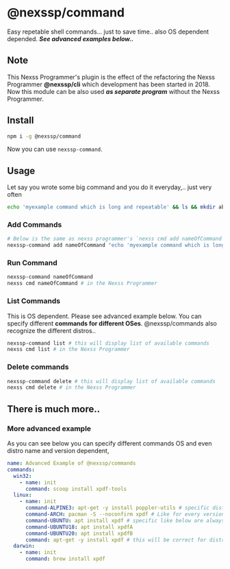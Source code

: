 # @nexssp/command

Easy repetable shell commands... just to save time.. also OS dependent depended. _**See advanced examples below..**_

## Note

This Nexss Programmer's plugin is the effect of the refactoring the Nexss Programmer **@nexssp/cli** which development has been started in 2018. Now this module can be also used **_as separate program_** without the Nexss Programmer.

## Install

```sh
npm i -g @nexssp/command
```

Now you can use `nexssp-command`.

## Usage

Let say you wrote some big command and you do it everyday,.. just very often

```sh
echo 'myexample command which is long and repeatable' && ls && mkdir abc && cd abc && ls && echo 'this can be loooooong..'
```

### Add Commands

```sh
# Below is the same as nexss programmer's `nexss cmd add nameOfCommand "echo ....`
nexssp-command add nameOfCommand "echo 'myexample command which is long and repeatable' && ls && mkdir abc && cd abc && ls && echo 'this can be loooooong..'"
```

### Run Command

```sh
nexssp-command nameOfCommand
nexss cmd nameOfCommand # in the Nexss Programmer
```

### List Commands

This is OS dependent. Please see advanced example below. You can specify different **commands for different OSes**. @nexssp/commands also recognize the different distros..

```sh
nexssp-command list # this will display list of available commands
nexss cmd list # in the Nexss Programmer
```

### Delete commands

```sh
nexssp-command delete # this will display list of available commands
nexss cmd delete # in the Nexss Programmer
```

## There is much more..

### More advanced example

As you can see below you can specify different commands OS and even distro name and version dependent,

```yml
name: Advanced Example of @nexssp/commands
commands:
  win32:
    - name: init
      command: scoop install xpdf-tools
  linux:
    - name: init
      command-ALPINE3: apt-get -y install poppler-utils # specific distro (Alpine 3) more here: https://www.npmjs.com/package/@nexssp/os#distros-list
      command-ARCH: pacman -S --noconfirm xpdf # Like for every version of Arch
      command-UBUNTU: apt install xpdf # specific like below are always first, then global ones.
      command-UBUNTU18: apt install xpdfA
      command-UBUNTU20: apt install xpdfB
      command: apt-get -y install xpdf # this will be correct for distro with xpdf package. For eg. arch will be like above.
  darwin:
    - name: init
      command: brew install xpdf
```
